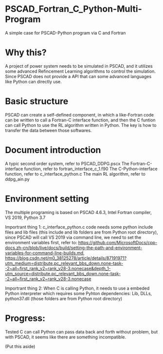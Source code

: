 # PSCAD_Fortran_C_Python-Multi-Program
A simple case for PSCAD-Python program via C and Fortran

# Why this?
A project of power system needs to be simulated in PSCAD, and it utilizes some advanced Refincement Learning algorithms to control the simulation. Since PSCAD does not provide a API that can some advanced languages like Python can directly use.

# Basic structure
PSCAD can create a self-defined component, in which a like-Fortran code can be written to call a Fortran-C interface function, and then the C funtion can call Python to use the RL algorithm written in Python. The key is how to transfer the data between those softwares.

# Document introduction
A typic second order system, refer to PSCAD_DDPG.pscx
The Fortran-C-interface function, refer to fortran_interface_c_1.f90
The C-Python-interface function, refer to c_interface_python.c
The main RL algorithm, refer to ddpg_ain.py

# Environment setting
The multiple programing is based on PSCAD 4.6.3, Intel Fortran compiler, VS 2019, Python 3.7

Importrant thing 1: c_interface_python.c code needs some python include files and lib files (this include and lib folders are from Python root directory), since PSCAD will call VS 2019 via command line, we need to set the environment variables first, refer to: https://github.com/MicrosoftDocs/cpp-docs.zh-cn/blob/live/docs/build/setting-the-path-and-environment-variables-for-command-line-builds.md, https://blog.csdn.net/m0_38125278/article/details/87191971?utm_medium=distribute.pc_relevant_bbs_down.none-task--2~all~first_rank_v2~rank_v28-3.nonecase&depth_1-utm_source=distribute.pc_relevant_bbs_down.none-task--2~all~first_rank_v2~rank_v28-3.nonecase

Importrant thing 2: When C is calling Python, it needs to use a embeded Python interpreter which requires some Pyhton dependencies: Lib, DLLs, python37.dll (those folders are from Python root directory)

# Progress:
Tested C can call Python can pass data back and forth without problem, but with PSCAD, it seems like there are something incompatible.

(Put this aside)

